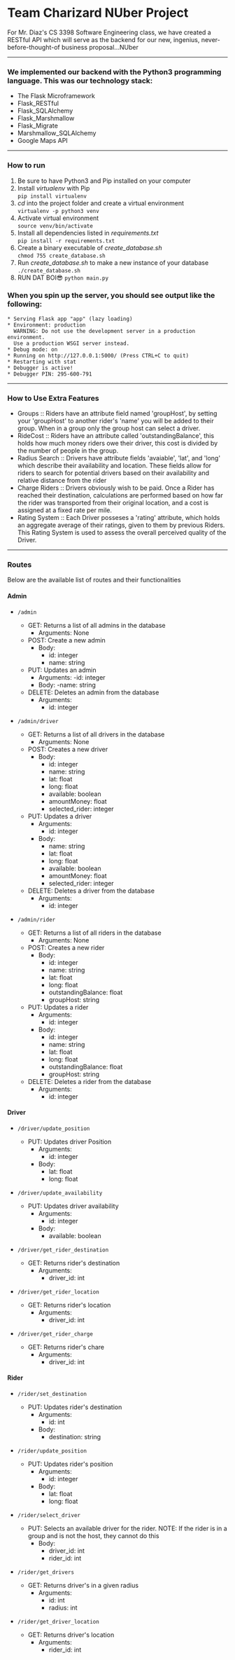 # Team Charizard NUber Project

For Mr. Diaz's CS 3398 Software Engineering class, we have created a RESTful API which will serve as the backend for our new, ingenius, never-before-thought-of business proposal...NUber

<hr>

### We implemented our backend with the Python3 programming language. This was our technology stack:
- The Flask Microframework
- Flask_RESTful
- Flask_SQLAlchemy
- Flask_Marshmallow
- Flask_Migrate
- Marshmallow_SQLAlchemy
- Google Maps API

<hr>

### How to run
1. Be sure to have Python3 and Pip installed on your computer
2. Install *virtualenv* with Pip <br>
```pip install virtualenv```
3. *cd* into the project folder and create a virtual environment <br>
```virtualenv -p python3 venv```
4. Activate virtual environment <br>
```source venv/bin/activate```
5. Install all dependencies listed in *requirements.txt* <br>
```pip install -r requirements.txt```
6. Create a binary executable of *create_database.sh* <br>
```chmod 755 create_database.sh```
7. Run *create_database.sh* to make a new instance of your database <br>
```./create_database.sh```
8. RUN DAT BOI:sunglasses:
```python main.py```

### When you spin up the server, you should see output like the following:
```
* Serving Flask app "app" (lazy loading)
* Environment: production
  WARNING: Do not use the development server in a production environment.
  Use a production WSGI server instead.
* Debug mode: on
* Running on http://127.0.0.1:5000/ (Press CTRL+C to quit)
* Restarting with stat
* Debugger is active!
* Debugger PIN: 295-600-791
```
<hr>

### How to Use Extra Features

- Groups :: Riders have an attribute field named 'groupHost', by setting 
            your 'groupHost' to another rider's 'name' you will be added to their group. When in 
            a group only the group host can select a driver.
- RideCost :: Riders have an attribute called 'outstandingBalance', this holds how much 
              money riders owe their driver, this cost is divided by the number of people in the group.
- Radius Search :: Drivers have attribute fields 'avaiable', 'lat', and 'long' which describe their availability and location. These                        fields allow for riders to search for potential drivers based on their availability and relative distance from the                      rider
- Charge Riders :: Drivers obviously wish to be paid. Once a Rider has reached their destination, calculations are performed based on                      how far the rider was transported from their original location, and a cost is assigned at a fixed rate per mile.
- Rating System :: Each Driver posseses a 'rating' attribute, which holds an aggregate average of their ratings, given to them by                          previous Riders. This Rating System is used to assess the overall perceived quality of the Driver.

<hr>

### Routes
Below are the available list of routes and their functionalities

#### Admin
- ```/admin```
  - GET: Returns a list of all admins in the database
    - Arguments: None
  - POST: Create a new admin
    - Body:
      - id: integer
      - name: string
  - PUT: Updates an admin
    - Arguments:
      -id: integer
    - Body:
      -name: string
  - DELETE: Deletes an admin from the database
    - Arguments:
      - id: integer
      
- ```/admin/driver```
  - GET: Returns a list of all drivers in the database
    - Arguments: None
  - POST: Creates a new driver
    - Body: 
      - id: integer
      - name: string
      - lat: float
      - long: float
      - available: boolean
      - amountMoney: float
      - selected_rider: integer
  - PUT: Updates a driver
    - Arguments:
      - id: integer
    - Body:
      - name: string
      - lat: float
      - long: float
      - available: boolean
      - amountMoney: float
      - selected_rider: integer
  - DELETE: Deletes a driver from the database
    - Arguments:
      - id: integer
      
- ```/admin/rider```
  - GET: Returns a list of all riders in the database
    - Arguments: None
  - POST: Creates a new rider
    - Body:
      - id: integer
      - name: string
      - lat: float
      - long: float
      - outstandingBalance: float
      - groupHost: string
  - PUT: Updates a rider
    - Arguments:
      - id: integer
    - Body:
      - id: integer
      - name: string
      - lat: float
      - long: float
      - outstandingBalance: float
      - groupHost: string
  - DELETE: Deletes a rider from the database
    - Arguments:
      - id: integer

#### Driver
- ```/driver/update_position```
  - PUT: Updates driver Position
    - Arguments:
      - id: integer
    - Body:
      - lat: float
      - long: float
  
- ```/driver/update_availability```
  - PUT: Updates driver availability
    - Arguments:
      - id: integer
    - Body:
      - available: boolean
  
- ```/driver/get_rider_destination```
  - GET: Returns rider's destination
    - Arguments:
      - driver_id: int

- ```/driver/get_rider_location```
  - GET: Returns rider's location
    - Arguments:
      - driver_id: int

- ```/driver/get_rider_charge```
  - GET: Returns rider's chare
    - Arguments:
      - driver_id: int

#### Rider
- ```/rider/set_destination```
  - PUT: Updates rider's destination
    - Arguments:
      - id: int
    - Body:
      - destination: string
  
- ```/rider/update_position```
  - PUT: Updates rider's position
    - Arguments:
      - id: integer
    - Body:
      - lat: float
      - long: float

- ```/rider/select_driver```
  - PUT: Selects an available driver for the rider. NOTE: If the rider is in a group and is not the host, they cannot do this
    - Body:
      - driver_id: int
      - rider_id: int

- ```/rider/get_drivers```
  - GET: Returns driver's in a given radius
    - Arguments:
      - id: int
      - radius: int 

- ```/rider/get_driver_location```
  - GET: Returns driver's location
    - Arguments:
      - rider_id: int
  
  
